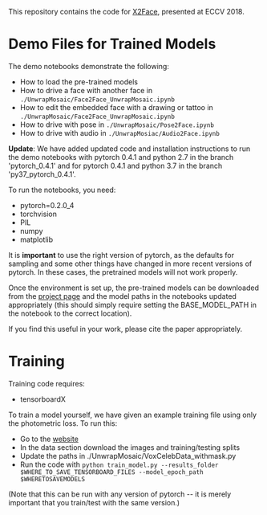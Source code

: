 This repository contains the code for [X2Face](http://www.robots.ox.ac.uk/~vgg/research/unsup_learn_watch_faces/x2face.html), presented at ECCV 2018.

<h1>Demo Files for Trained Models</h1>

The demo notebooks demonstrate the following:
- How to load the pre-trained models
- How to drive a face with another face in `./UnwrapMosaic/Face2Face_UnwrapMosaic.ipynb`
- How to edit the embedded face with a drawing or tattoo in `./UnwrapMosaic/Face2Face_UnwrapMosaic.ipynb`
- How to drive with pose in `./UnwrapMosaic/Pose2Face.ipynb`
- How to drive with audio in `./UnwrapMosiac/Audio2Face.ipynb`

**Update**: We have added updated code and installation instructions to run the demo notebooks with pytorch 0.4.1 and python 2.7 in the branch 'pytorch_0.4.1' and for pytorch 0.4.1 and python 3.7 in the branch 'py37_pytorch_0.4.1'.


To run the notebooks, you need:
- pytorch=0.2.0_4 
- torchvision
- PIL
- numpy
- matplotlib

It is **important** to use the right version of pytorch, as the defaults for sampling and some other things have changed in more recent versions of pytorch. In these cases, the pretrained models will not work properly.


Once the environment is set up, the pre-trained models can be downloaded from the [project page](http://www.robots.ox.ac.uk/~vgg/research/unsup_learn_watch_faces/x2face.html) and the model paths in the notebooks updated appropriately (this should simply require setting the BASE_MODEL_PATH in the notebook to the correct location).


If you find this useful in your work, please cite the paper appropriately.

<h1>Training</h1>

Training code requires:
- tensorboardX

To train a model yourself, we have given an example training file using only the photometric loss.
To run this:
- Go to the [website](http://www.robots.ox.ac.uk/~vgg/research/unsup_learn_watch_faces/x2face.html)
- In the data section download the images and training/testing splits
- Update the paths in ./UnwrapMosaic/VoxCelebData_withmask.py
- Run the code with `python train_model.py --results_folder $WHERE_TO_SAVE_TENSORBOARD_FILES --model_epoch_path $WHERETOSAVEMODELS`

(Note that this can be run with any version of pytorch -- it is merely important that you train/test with the same version.)
